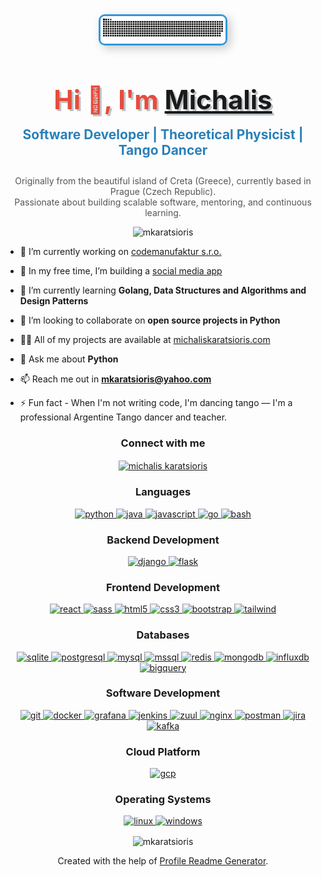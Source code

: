
<div align="center">
    <img src="/resources/grid-snake.svg" alt="Snake Git" style="border: 3px solid #3498db; border-radius: 10px; box-shadow: 5px 5px 15px rgba(0,0,0,0.2); max-width:200px;">
</div>

<div align="center">
  <h1 style="font-size: 3em; color: #e74c3c; text-shadow: 3px 3px #bdc3c7;">Hi 👋, I'm <a href="/resources/CV_Karatsioris_Michalis_2025.pdf" class="btn" download="Karatsioris_Michalis_CV.pdf">Michalis</a></h1>
  <h4 style="font-size: 1.5em; color: #2980b9; margin-top: -10px;">
    Software Developer | Theoretical Physicist | Tango Dancer
  </h4>
  <p style="max-width:600px; margin:auto; color:#555;">
    Originally from the beautiful island of Creta (Greece), currently based in Prague (Czech Republic). <br/>
    Passionate about building scalable software, mentoring, and continuous learning.
  </p>
</div>

<p align="center"> <img src="https://komarev.com/ghpvc/?username=mkaratsioris&label=Profile%20views&color=0e75b6&style=flat" alt="mkaratsioris" /> </p>

- 🔭 I’m currently working on [codemanufaktur s.r.o.](https://www.codemanufaktur.cz/)

- 🌱 In my free time, I’m building a [social media app](https://github.com/MKaratsioris/mate)

- 🌱 I’m currently learning **Golang, Data Structures and Algorithms and Design Patterns**

- 👯 I’m looking to collaborate on **open source projects in Python**

- 👨‍💻 All of my projects are available at [michaliskaratsioris.com](michaliskaratsioris.com)

- 💬 Ask me about **Python**

- 📫 Reach me out in **mkaratsioris@yahoo.com**

- ⚡ Fun fact - When I'm not writing code, I'm dancing tango — I'm a professional Argentine Tango dancer and teacher.

<h3 align="center">Connect with me</h3>
<p align="center">
<a href="https://linkedin.com/in/michalis karatsioris" target="blank"><img align="center" src="https://raw.githubusercontent.com/rahuldkjain/github-profile-readme-generator/master/src/images/icons/Social/linked-in-alt.svg" alt="michalis karatsioris" height="30" width="40" /></a>
</p>

<h3 align="center">Languages</h3>
<p align="center">
  <a href="https://www.python.org" target="_blank" rel="noreferrer"> <img src="https://www.vectorlogo.zone/logos/python/python-icon.svg" alt="python" title="Python" width="40" height="40"/> </a> 
  <a href="https://www.java.com" target="_blank" rel="noreferrer"> <img src="https://www.vectorlogo.zone/logos/java/java-icon.svg" alt="java" title="Java" width="40" height="40"/> </a> 
  <a href="https://developer.mozilla.org/en-US/docs/Web/JavaScript" target="_blank" rel="noreferrer"> <img src="https://www.vectorlogo.zone/logos/javascript/javascript-icon.svg" alt="javascript" title="Javascript" width="40" height="40"/> </a> 
  <a href="https://golang.org" target="_blank" rel="noreferrer"> <img src="https://www.vectorlogo.zone/logos/golang/golang-icon.svg" alt="go" title="Golang" width="40" height="40"/> </a> 
  <a href="https://www.gnu.org/software/bash/" target="_blank" rel="noreferrer"> <img src="https://www.vectorlogo.zone/logos/gnu_bash/gnu_bash-icon.svg" alt="bash" title="Bash" width="40" height="40"/> </a> 
</p>

<h3 align="center">Backend Development</h3>
<p align="center">
  <a href="https://www.djangoproject.com/" target="_blank" rel="noreferrer"> <img src="https://www.vectorlogo.zone/logos/djangoproject/djangoproject-icon.svg" alt="django" title="Django" width="40" height="40"/> </a>
  <a href="https://flask.palletsprojects.com/" target="_blank" rel="noreferrer"> <img src="https://www.vectorlogo.zone/logos/palletsprojects_flask/palletsprojects_flask-icon.svg" alt="flask" title="Flask" width="40" height="40"/> </a> 
</p>

<h3 align="center">Frontend Development</h3>
<p align="center">
  <a href="https://reactjs.org/" target="_blank" rel="noreferrer"> <img src="https://www.vectorlogo.zone/logos/reactjs/reactjs-icon.svg" alt="react" title="ReactJS" width="40" height="40"/> </a> 
  <a href="https://sass-lang.com" target="_blank" rel="noreferrer"> <img src="https://www.vectorlogo.zone/logos/sass-lang/sass-lang-icon.svg" alt="sass" title="Sass" width="40" height="40"/> </a> 
  <a href="https://www.w3.org/html/" target="_blank" rel="noreferrer"> <img src="https://www.vectorlogo.zone/logos/w3_html5/w3_html5-icon.svg" alt="html5" title="HTML" width="40" height="40"/> </a> 
  <a href="https://www.w3schools.com/css/" target="_blank" rel="noreferrer"> <img src="https://www.vectorlogo.zone/logos/w3_css/w3_css-official.svg" alt="css3" title="CSS" width="40" height="40"/> </a> 
  <a href="https://getbootstrap.com" target="_blank" rel="noreferrer"> <img src="https://www.vectorlogo.zone/logos/getbootstrap/getbootstrap-icon.svg" alt="bootstrap" title="Bootstrap" width="40" height="40"/> </a> 
  <a href="https://tailwindcss.com/" target="_blank" rel="noreferrer"> <img src="https://www.vectorlogo.zone/logos/tailwindcss/tailwindcss-icon.svg" alt="tailwind" title="TailwindCSS" width="40" height="40"/> </a> 
</p>

<h3 align="center">Databases</h3>
<p align="center">
  <a href="https://www.sqlite.org/" target="_blank" rel="noreferrer"> <img src="https://www.vectorlogo.zone/logos/sqlite/sqlite-icon.svg" alt="sqlite" title="SQLite" width="40" height="40"/> </a> 
  <a href="https://www.postgresql.org" target="_blank" rel="noreferrer"> <img src="https://www.vectorlogo.zone/logos/postgresql/postgresql-icon.svg" alt="postgresql" title="PostgreSQL" width="40" height="40"/> </a> 
  <a href="https://www.mysql.com/" target="_blank" rel="noreferrer"> <img src="https://www.vectorlogo.zone/logos/mysql/mysql-icon.svg" alt="mysql" title="MySQL" width="40" height="40"/> </a> 
  <a href="https://www.microsoft.com/en-us/sql-server" target="_blank" rel="noreferrer"> <img src="https://www.svgrepo.com/show/303229/microsoft-sql-server-logo.svg" alt="mssql" title="MSSQL" width="40" height="40"/> </a> 
  <a href="https://redis.io" target="_blank" rel="noreferrer"> <img src="https://www.vectorlogo.zone/logos/redis/redis-icon.svg" alt="redis" title="Redis" width="40" height="40"/> </a> 
  <a href="https://www.mongodb.com/" target="_blank" rel="noreferrer"> <img src="https://www.vectorlogo.zone/logos/mongodb/mongodb-icon.svg" alt="mongodb" title="MongoDB" width="40" height="40"/> </a> 
  <a href="https://www.influxdata.com/" target="_blank" rel="noreferrer"> <img src="https://www.vectorlogo.zone/logos/influxdata/influxdata-icon.svg" alt="influxdb" title="InfluxDB" width="40" height="40"/> </a> 
  <a href="https://cloud.google.com" target="_blank" rel="noreferrer"> <img src="https://www.vectorlogo.zone/logos/google_bigquery/google_bigquery-icon.svg" alt="bigquery" title="BigQuery" width="40" height="40"/> </a> 
</p>

<h3 align="center">Software Development</h3>
<p align="center">
  <a href="https://git-scm.com/" target="_blank" rel="noreferrer"> <img src="https://www.vectorlogo.zone/logos/git-scm/git-scm-icon.svg" alt="git" title="Git" width="40" height="40"/> </a> 
  <a href="https://www.docker.com/" target="_blank" rel="noreferrer"> <img src="https://www.vectorlogo.zone/logos/docker/docker-icon.svg" alt="docker" title="Docker" width="40" height="40"/> </a> 
  <a href="https://grafana.com/" target="_blank" rel="noreferrer"> <img src="https://www.vectorlogo.zone/logos/grafana/grafana-icon.svg" alt="grafana" title="Grafana" width="40" height="40"/> </a> 
  <a href="https://www.jenkins.io/" target="_blank" rel="noreferrer"> <img src="https://www.vectorlogo.zone/logos/jenkins/jenkins-icon.svg" alt="jenkins" title="Jenkins" width="40" height="40"/> </a> 
  <a href="https://zuul-ci.org/" target="_blank" rel="noreferrer"> <img src="https://www.vectorlogo.zone/logos/zuul-ci/zuul-ci-icon.svg" alt="zuul" title="Zuul" width="40" height="40"/> </a> 
  <a href="https://www.nginx.com" target="_blank" rel="noreferrer"> <img src="https://www.vectorlogo.zone/logos/nginx/nginx-icon.svg" alt="nginx" title="NGINX" width="40" height="40"/> </a> 
  <a href="https://postman.com" target="_blank" rel="noreferrer"> <img src="https://www.vectorlogo.zone/logos/getpostman/getpostman-icon.svg" alt="postman" title="Postman" width="40" height="40"/> </a> 
  <a href="https://www.atlassian.com/de/software/jira" target="_blank" rel="noreferrer"> <img src="https://www.vectorlogo.zone/logos/atlassian_jira/atlassian_jira-icon.svg" alt="jira" title="Jira" width="40" height="40"/> </a> 
  <a href="https://kafka.apache.org/" target="_blank" rel="noreferrer"> <img src="https://www.vectorlogo.zone/logos/apache_kafka/apache_kafka-icon.svg" alt="kafka" title="Apache Kafka" width="40" height="40"/> </a> 
</p>

<h3 align="center">Cloud Platform</h3>
<p align="center">
  <a href="https://cloud.google.com" target="_blank" rel="noreferrer"> <img src="https://www.vectorlogo.zone/logos/google_cloud/google_cloud-icon.svg" alt="gcp" title="Google Cloud Platform" width="40" height="40"/> </a> 
</p>

<h3 align="center">Operating Systems</h3>
<p align="center">
  <a href="https://www.linux.org/" target="_blank" rel="noreferrer"> <img src="https://www.vectorlogo.zone/logos/linux/linux-icon.svg" alt="linux" title="Linux" width="40" height="40"/> </a> 
  <a href="https://www.microsoft.com/cs-cz/software-download/windows11" target="_blank" rel="noreferrer"> <img src="https://www.vectorlogo.zone/logos/microsoft/microsoft-icon.svg" alt="windows" title="Microsoft Windows" width="40" height="40"/> </a> 
</p>

<p align="center"><img align="center" src="https://github-readme-stats.vercel.app/api/top-langs?username=mkaratsioris&show_icons=true&locale=en&layout=compact" alt="mkaratsioris" /></p>

<p align="center">Created with the help of <a href="https://rahuldkjain.github.io/gh-profile-readme-generator/" target="_blank" rel="noreferrer">Profile Readme Generator</a>.</p>
